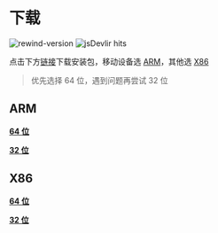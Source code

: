 # 下载

![rewind-version](https://img.shields.io/badge/rewind-v3.3.1-black?style=flat-square)
![jsDevlir hits](https://data.jsdelivr.com/v1/package/gh/KusStar/rewind-apks/badge)

点击下方[链接](#rewind-apks)下载安装包，移动设备选 [ARM](#arm)，其他选 [X86](#x86)

> 优先选择 64 位，遇到问题再尝试 32 位

## ARM

[**64 位**](https://cdn.jsdelivr.net/gh/KusStar/rewind-apks@3.3.1/app-arm64-v8a-release.apk)

[**32 位**](https://cdn.jsdelivr.net/gh/KusStar/rewind-apks@3.3.1/app-armeabi-v7a-release.apk)

## X86

[**64 位**](https://cdn.jsdelivr.net/gh/KusStar/rewind-apks@3.3.1/app-x86_64-release.apk)

[**32 位**](https://cdn.jsdelivr.net/gh/KusStar/rewind-apks@3.3.1/app-x86-release.apk)
